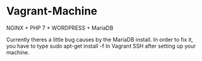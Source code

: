 # Vagrant-Machine
NGINX + PHP 7 + WORDPRESS + MariaDB

Currently theres a little bug causes by the MariaDB install. In order to fix it, you have to type sudo apt-get install -f In Vagrant SSH after setting up your machine.
